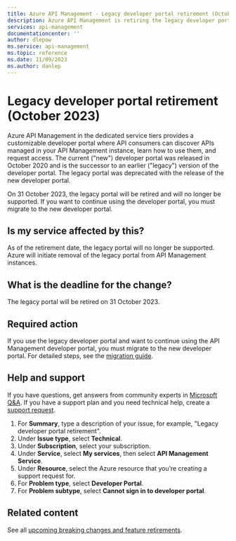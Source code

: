 ```yaml
---
title: Azure API Management - Legacy developer portal retirement (October 2023)
description: Azure API Management is retiring the legacy developer portal effective 31 October 2023. If you use the legacy portal, migrate to the new developer portal.
services: api-management
documentationcenter: ''
author: dlepow
ms.service: api-management
ms.topic: reference
ms.date: 11/09/2023
ms.author: danlep
---
```


# Legacy developer portal retirement (October 2023)

Azure API Management in the dedicated service tiers provides a customizable developer portal where API consumers can discover APIs managed in your API Management instance, learn how to use them, and request access. The current ("new") developer portal was released in October 2020 and is the successor to an earlier ("legacy") version of the developer portal. The legacy portal was deprecated with the release of the new developer portal. 

On 31 October 2023, the legacy portal will be retired and will no longer be supported. If you want to continue using the developer portal, you must migrate to the new developer portal. 

## Is my service affected by this?

As of the retirement date, the legacy portal will no longer be supported. Azure will initiate removal of the legacy portal from API Management instances.

## What is the deadline for the change?

The legacy portal will be retired on 31 October 2023.

## Required action

If you use the legacy developer portal and want to continue using the API Management developer portal, you must migrate to the new developer portal. For detailed steps, see the [migration guide](../developer-portal-deprecated-migration.md).

## Help and support

If you have questions, get answers from community experts in [Microsoft Q&A](/answers/tags/29/azure-api-management). If you have a support plan and you need technical help, create a [support request](https://portal.azure.com/#view/Microsoft_Azure_Support/HelpAndSupportBlade/~/overview).

1. For **Summary**, type a description of your issue, for example, "Legacy developer portal retirement". 
1. Under **Issue type**, select **Technical**.  
1. Under **Subscription**, select your subscription.  
1. Under **Service**, select **My services**, then select **API Management Service**. 
1. Under **Resource**, select the Azure resource that you’re creating a support request for.  
1. For **Problem type**, select **Developer Portal**. 
1. For **Problem subtype**, select **Cannot sign in to developer portal**. 

## Related content

See all [upcoming breaking changes and feature retirements](overview.md).

